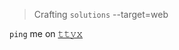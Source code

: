 <!-- 𝙸 𝚕𝚒𝚔𝚎 𝚝𝚘 𝚋𝚞𝚒𝚕𝚍 𝚜𝚌𝚊𝚕𝚊𝚋𝚕𝚎 𝚊𝚛𝚌𝚑𝚒𝚝𝚎𝚌𝚝𝚞𝚛𝚎 𝚘𝚗 𝚝𝚑𝚎 𝚌𝚕𝚘𝚞𝚍. -->

> Crafting `solutions` --target=web

`ping` me on [𝚝𝚝𝚢𝚡](https://ttyx.emio.workers.dev)


<!--
**iemio/iemio** is a ✨ _special_ ✨ repository because its `README.md` (this file) appears on your GitHub profile.

Here are some ideas to get you started:

- 🔭 I’m currently working on ...
- 🌱 I’m currently learning ...
- 👯 I’m looking to collaborate on ...
- 🤔 I’m looking for help with ...
- 💬 Ask me about ...
- 📫 How to reach me: ...
- 😄 Pronouns: ...
- ⚡ Fun fact: ...
-->

<!--
```yaml
interests:
  - Cybersecurity
  - Cloud Architecture
  - Distributed Systems
  - Generative AI
```
[єгг๏г_206]
-->

<!-- Profile Views -->
<!--
<p align="left"> <img src="https://komarev.com/ghpvc/?username=iemio&label=Profile%20views&color=0e75b6&style=flat" alt="isrealodejobi" />
</p>
-->
